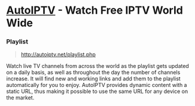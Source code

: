# [AutoIPTV](http://autoiptv.net) - Watch Free IPTV World Wide

### Playlist

> http://autoiptv.net/playlist.php

Watch live TV channels from across the world as the playlist gets updated on a daily basis, as well as throughout the day the number of channels increase. It will find new and working links and add them to the playlist automatically for you to enjoy. AutoIPTV provides dynamic content with a static URL, thus making it possible to use the same URL for any device on the market.  
